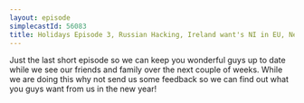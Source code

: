 ```yaml
---
layout: episode
simplecastId: 56083
title: Holidays Episode 3, Russian Hacking, Ireland want's NI in EU, New Romanian PM Drama & Schulz doesn't want to be Chancellor
---
```


Just the last short episode so we can keep you wonderful guys up to date while we see our friends and family over the next couple of weeks. While we are doing this why not send us some feedback so we can find out what you guys want from us in the new year!
